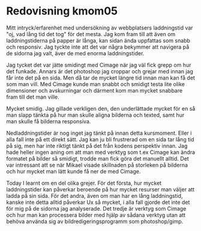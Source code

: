 ---
---
Redovisning kmom05
=========================

Mitt intryck/erfarenhet med undersökning av webbplatsers laddningstid var "oj, vad lång tid det tog" för det mesta. Jag kom fram till att även om laddningstiderna på papper är långa, kan sidan ända uppfattas som snabb och responsiv. Jag tyckte inte att det var några bekymmer att navigera på de sidorna jag valt, äver de med enorma laddningstider.

Jag tycket det var jätte smidingt med Cimage när jag väl fick grepp om hur det funkade. Annars är det photoshop jag croppar och grejar med innan jag får inte det på en sida. Men då tar de mycket längre tid innan man kan få det som man vill. Med Cimage kunde man snabbt och smidigt testa lite olike dimensioner och avskurningar och därment kom man mycket snabbare fram till det man ville.

Mycket smidig. Jag gillade verkligen den, den underlättade mycket för en så man slapp tänkta på hur man skulle aligna bilderna och texted, samt hur man skulle få bilderna responsiva.

Nedladdningstider är nog inget jag tänkt på innan detta kursmoment. Eller i alla fall inte på ett direkt sätt. Jag kan ju bli frustrerad om en sida tar lång tid på sig, men har inte riktigt tänkt på det från kodens perspektiv innan. Jag hade heller ingen aning om att man med verktyg som t.ex Cimage kan ändra formatet på bilder så smidigt, trodde man fick göra det manuellt alltid. Det var intressant att se när Mikael visade skillnaden på storleken på bilderna och hur mycket man lätt kunde få ner de med Cimage.

Today I learnt om en del olika grejer. För det första, hur mycket laddningstider kan påverkar beroende på hur mycket resurser man väljer att ladda på sin sida. För det andra, även om man har en lång laddningstid, kanske inte detta alltid påverkar Ux så mycket, i alla fall gjorde det inte det för mig på de sidorna jag analyserade. Det tredje är verktyg som Cimage och hur man kan processera bilder med hjälp av sådana verktyg utan att behöva använda sig av bildredigeringsprogramm som photoshop/gimp.
